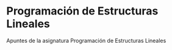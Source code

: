 # Programación de Estructuras Lineales
Apuntes de la asignatura Programación de Estructuras Lineales
